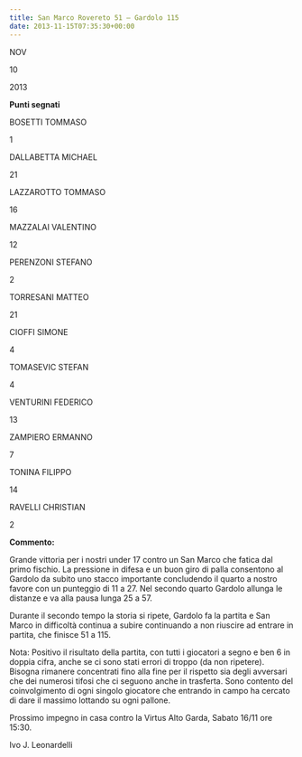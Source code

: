 ```yaml
---
title: San Marco Rovereto 51 – Gardolo 115
date: 2013-11-15T07:35:30+00:00
---
```

NOV

10

2013

**Punti segnati**

BOSETTI TOMMASO

1

DALLABETTA MICHAEL

21

LAZZAROTTO TOMMASO

16

MAZZALAI VALENTINO

12

PERENZONI STEFANO

2

TORRESANI MATTEO

21

CIOFFI SIMONE

4

TOMASEVIC STEFAN

4

VENTURINI FEDERICO

13

ZAMPIERO ERMANNO

7

TONINA FILIPPO

14

RAVELLI CHRISTIAN

2

**Commento:**

Grande vittoria per i nostri under 17 contro un San Marco che fatica dal primo fischio. La pressione in difesa e un buon giro di palla consentono al Gardolo da subito uno stacco importante concludendo il quarto a nostro favore con un punteggio di 11 a 27. Nel secondo quarto Gardolo allunga le distanze e va alla pausa lunga 25 a 57.

Durante il secondo tempo la storia si ripete, Gardolo fa la partita e San Marco in difficoltà continua a subire continuando a non riuscire ad entrare in partita, che finisce 51 a 115.

Nota: Positivo il risultato della partita, con tutti i giocatori a segno e ben 6 in doppia cifra, anche se ci sono stati errori di troppo (da non ripetere). Bisogna rimanere concentrati fino alla fine per il rispetto sia degli avversari che dei numerosi tifosi che ci seguono anche in trasferta. Sono contento del coinvolgimento di ogni singolo giocatore che entrando in campo ha cercato di dare il massimo lottando su ogni pallone.

Prossimo impegno in casa contro la Virtus Alto Garda, Sabato 16/11 ore 15:30.

Ivo J. Leonardelli